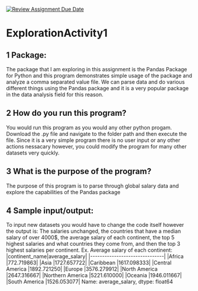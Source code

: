 [![Review Assignment Due Date](https://classroom.github.com/assets/deadline-readme-button-24ddc0f5d75046c5622901739e7c5dd533143b0c8e959d652212380cedb1ea36.svg)](https://classroom.github.com/a/oB7VDeFN)
# ExplorationActivity1
## 1 Package:
The package that I am exploring in this assignment is the Pandas Package for Python and this program demonstrates simple usage of the package and analyze a comma separated value file. We can parse data and do various different things using the Pandas package and it is a very popular package in the data analysis field for this reason. 
## 2 How do you run this program? 
You would run this program as you would any other python progam. Download the .py file and navigate to the folder path and then execute the file. Since it is a very simple program there is no user input or any other actions nessacary however, you could modify the program for many other datasets very quickly. 
## 3 What is the purpose of the program?
The purpose of this program is to parse through global salary data and explore the capabilities of the Pandas package
## 4 Sample input/output:
To input new datasets you would have to change the code itself however the output is: The salaries unchanged, the countries that have a median salary of over 4000$, the average salary of each continent, the top 5 highest salaries and what countries they come from, and then the top 3 highest salaries per continent.
Ex. 
Average salary of each continent:
|continent_name|average_salary|
|-------------------------------|
|Africa               |772.719863|
|Asia                |1727.657722|
|Caribbean           |1617.098333|
|Central America     |1892.721250|
|Europe              |3576.279912|
|North America       |2647.316667|
|Northern America    |5221.610000|
|Oceania             |1946.011667|
|South America       |1526.053077|
Name: average_salary, dtype: float64
